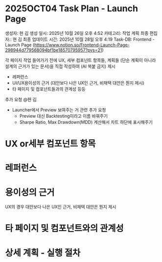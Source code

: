 # 2025OCT04 Task Plan - Launch Page

생성자: 현 김
생성 일시: 2025년 10월 26일 오후 4:52
카테고리: 작업 계획
최종 편집자:: 현 김
최종 업데이트 시간: 2025년 10월 28일 오후 4:19
Task-DB: Frontend - Launch Page (https://www.notion.so/Frontend-Launch-Page-298944d779568094bf1be18570795957?pvs=21)

각 페이지 작업 들어가기 전에 UX, 세부 컴포넌트 항목들, 계획들 (단순 계획이 아니라  설계의 근거가 있는 문서)을 직접 작성하여 (AI 복붙 금지) 제시
- 레퍼런스
- UI/UX용이성의 근거 (대안보다 나은 UX인 근거, 비채택 대안은 뭔지 제시)
- 타 페이지 및 컴포넌트들과의 관계성
등등

추가 요청 @현 김 

- Launcher에서 Preview 보여주는 거 관련 추가 요청
    - Preview 대신 Backtesting이라고 이름 바꿔주기
    - Sharpe Ratio, Max Drawdown(MDD) 계산해서 차트 하단에 표시해주기

# UX or세부 컴포넌트 항목

# 레퍼런스

# 용이성의 근거

UX의 경우 대안보다 나은 UX인 근거, 비채택 대안은 뭔지 제시

# 타 페이지 및 컴포넌트와의 관계성

# 상세 계획 - 실행 절차